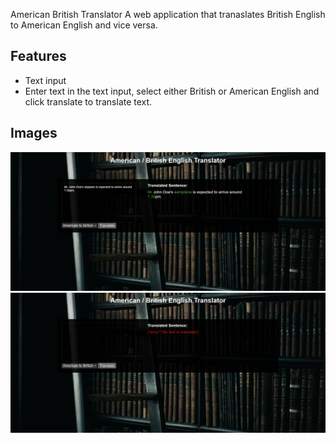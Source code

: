  American British Translator
A web application that tranaslates British English to American English and vice versa. 

## Features

* Text input
* Enter text in the text input, select either British or American English and click translate to translate text.

## Images

![home](https://github.com/PanasheChimhina/American-British-Translator/blob/main/images/home.png?raw=true)
![error](https://github.com/PanasheChimhina/American-British-Translator/blob/main/images/noText.png?raw=true)



